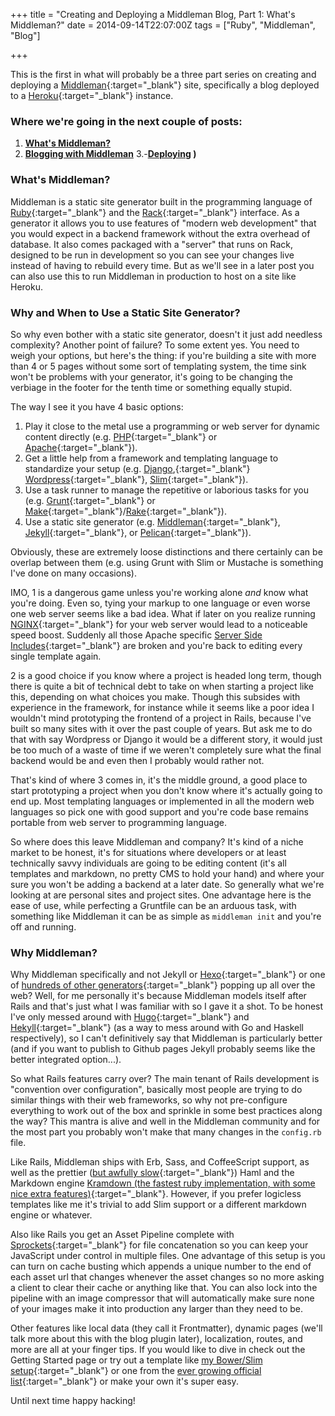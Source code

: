 +++
title = "Creating and Deploying a Middleman Blog, Part 1: What's Middleman?"
date = 2014-09-14T22:07:00Z
tags = ["Ruby", "Middleman", "Blog"]

+++

This is the first in what will probably be a three part series on creating and deploying a [Middleman](https://github.com/middleman/middleman){:target="_blank"} site, specifically a blog deployed to a [Heroku](https://devcenter.heroku.com/start){:target="_blank"} instance.

<!-- more -->

### Where we're going in the next couple of posts:

1. **[What's Middleman?](/2014/09/14/creating-and-deploying-a-middleman-blog-part-1-what-s-middleman/)**
2. **[Blogging with Middleman](/2014/09/22/creating-and-deploying-a-middleman-blog-part-2-blogging-with-middleman/)**
3.-**[Deploying](/2014/09/29/creating-and-deploying-a-middleman-blog-part-3-deployment)
)**

### What's Middleman?

Middleman is a static site generator built in the programming language of [Ruby](https://www.ruby-lang.org/en/){:target="_blank"} and the [Rack](http://rack.github.io/){:target="_blank"} interface. As a generator it allows you to use features of "modern web development" that you would expect in a backend framework without the extra overhead of database. It also comes packaged with a "server" that runs on Rack, designed to be run in development so you can see your changes live instead of having to rebuild every time. But as we'll see in a later post you can also use this to run Middleman in production to host on a site like Heroku.

### Why and When to Use a Static Site Generator?

So why even bother with a static site generator, doesn't it just add needless complexity? Another point of failure? To some extent yes. You need to weigh your options, but here's the thing: if you're building a site with more than 4 or 5 pages without some sort of templating system, the time sink won't be problems with your generator, it's going to be changing the verbiage in the footer for the tenth time or something equally stupid.

The way I see it you have 4 basic options:

1. Play it close to the metal use a programming or web server for dynamic content directly (e.g. [PHP](http://php.net/){:target="_blank"} or [Apache](http://httpd.apache.org/){:target="_blank"}).
2. Get a little help from a framework and templating language to standardize your setup (e.g. [Django](https://www.djangoproject.com/),{:target="_blank"} [Wordpress](http://codex.wordpress.org/Developer_Documentation){:target="_blank"}, [Slim](http://slim-lang.com/){:target="_blank"}).
3. Use a task runner to manage the repetitive or laborious tasks for you (e.g. [Grunt](http://gruntjs.com/){:target="_blank"} or [Make](http://www.gnu.org/software/make/){:target="_blank"}/[Rake](https://github.com/jimweirich/rake){:target="_blank"}).
4. Use a static site generator (e.g. [Middleman](https://github.com/middleman/middleman){:target="_blank"}, [Jekyll](https://github.com/jekyll/jekyll){:target="_blank"}, or [Pelican](https://github.com/getpelican/pelican){:target="_blank"}).

Obviously, these are extremely loose distinctions and there certainly can be overlap between them (e.g. using Grunt with Slim or Mustache is something I've done on many occasions).

IMO, 1 is a dangerous game unless you're working alone *and* know what you're doing. Even so, tying your markup to one language or even worse one web server seems like a bad idea. What if later on you realize running [NGINX](http://nginx.com/){:target="_blank"} for your web server would lead to a noticeable speed boost. Suddenly all those Apache specific [Server Side Includes](http://httpd.apache.org/docs/current/howto/ssi.html){:target="_blank"} are broken and you're back to editing every single template again.

2 is a good choice if you know where a project is headed long term, though there is quite a bit of technical debt to take on when starting a project like this, depending on what choices you make. Though this subsides with experience in the framework, for instance while it seems like a poor idea I wouldn't mind prototyping the frontend of a project in Rails, because I've built so many sites with it over the past couple of years. But ask me to do that with say Wordpress or Django it would be a different story, it would just be too much of a waste of time if we weren't completely sure what the final backend would be and even then I probably would rather not.

That's kind of where 3 comes in, it's the middle ground, a good place to start prototyping a project when you don't know where it's actually going to end up. Most templating languages or implemented in all the modern web languages so pick one with good support and you're code base remains portable from web server to programming language.

So where does this leave Middleman and company? It's kind of a niche market to be honest, it's for situations where developers or at least technically savvy individuals are going to be editing content (it's all templates and markdown, no pretty CMS to hold your hand) and where your sure you won't be adding a backend at a later date. So generally what we're looking at are personal sites and project sites. One advantage here is the ease of use, while perfecting a Gruntfile can be an arduous task, with something like Middleman it can be as simple as <code>middleman init</code> and you're off and running.


### Why Middleman?

Why Middleman specifically and not Jekyll or [Hexo](http://hexo.io/){:target="_blank"} or one of [hundreds of other generators](http://staticsitegenerators.net/){:target="_blank"} popping up all over the web? Well, for me personally it's because Middleman models itself after Rails and that's just what I was familiar with so I gave it a shot. To be honest I've only messed around with [Hugo](http://hugo.spf13.com/){:target="_blank"} and [Hekyll](https://github.com/bmcmurray/hekyll){:target="_blank"} (as a way to mess around with Go and Haskell respectively), so I can't definitively say that Middleman is particularly better (and if you want to publish to Github pages Jekyll probably seems like the better integrated option...).

So what Rails features carry over? The main tenant of Rails development is "convention over configuration", basically most people are trying to do similar things with their web frameworks, so why not pre-configure everything to work out of the box and sprinkle in some best practices along the way? This mantra is alive and well in the Middleman community and for the most part you probably won't make that many changes in the <code>config.rb</code> file.

Like Rails, Middleman ships with Erb, Sass, and CoffeeScript support, as well as the prettier ([but awfully slow](http://sephinrothcn.wordpress.com/2014/04/14/slim-vs-haml-performance-perspective/){:target="_blank"}) Haml and the Markdown engine [Kramdown (the fastest ruby implementation, with some nice extra features)](http://kramdown.gettalong.org/){:target="_blank"}. However, if you prefer logicless templates like me it's trivial to add Slim support or a different markdown engine or whatever.

Also like Rails you get an Asset Pipeline complete with [Sprockets](https://github.com/sstephenson/sprockets){:target="_blank"} for file concatenation so you can keep your JavaScript under control in multiple files. One advantage of this setup is you can turn on cache busting which appends a unique number to the end of each asset url that changes whenever the asset changes so no more asking a client to clear their cache or anything like that. You can also lock into the pipeline with an image compressor that will automatically make sure none of your images make it into production any larger than they need to be.

Other features like local data (they call it Frontmatter), dynamic pages (we'll talk more about this with the blog plugin later), localization, routes, and more are all at your finger tips. If you would like to dive in check out the Getting Started page or try out a template like [my Bower/Slim setup](https://github.com/dropofwill/middleman-slim){:target="_blank"} or one from the [ever growing official list](http://directory.middlemanapp.com/#/templates/all){:target="_blank"} or make your own it's super easy.

Until next time happy hacking!
